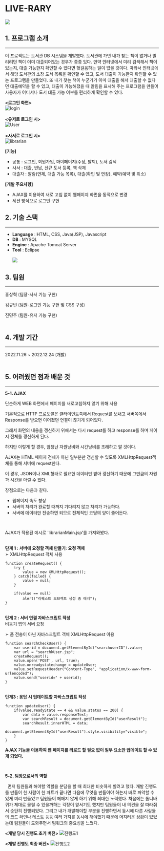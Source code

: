 # LIVE-RARY
![](https://github.com/RiYaZe123/live-rary/assets/130757327/aa818ae1-258c-4b31-9935-43bb13d11538)
## 1. 프로그램 소개
- - -
 이 프로젝트는 도서관 DB 시스템을 개발했다. 도서관에 가면 내가 찾는 책이 없거나 빌리려던 책이 이미 대출되어있는 경우가 종종 있다. 
 만약 인터넷에서 미리 검색해서 책이 있는지, 대출 가능한지 확인할 수 있다면 헛걸음하는 일이 없을 것이다. 
 따라서 인터넷에서 해당 도서관의 소장 도서 목록을 확인할 수 있고, 도서 대출이 가능한지 확인할 수 있는 프로그램을 만들었다. 
 또 내가 찾는 책이 누군가가 이미 대출을 해서 대출할 수 없다면 대출예약을 할 수 있고, 대출이 가능해졌을 때 알림을 표시해 주는 프로그램을 만들어 사용자가 어디서나 도서 대출 가능 여부를 편리하게 확인할 수 있다.

**<로그인 화면>**<br>
![login](https://github.com/RiYaZe123/live-rary/assets/130757327/0eaaa8ce-8d1b-4af9-ba9d-a3878793b723)
<br><br>**<유저로 로그인 시>**<br>
![User](https://github.com/RiYaZe123/live-rary/assets/130757327/128c9684-ce72-4a21-9d50-42dd320cf7de)
<br><br>**<사서로 로그인 시>**<br>
![librarian](https://github.com/RiYaZe123/live-rary/assets/130757327/aefac91c-f023-4c78-90c5-c00c66d245df)

**[기능]**
- 공통 : 로그인, 회원가입, 마이페이지(수정, 탈퇴), 도서 검색
- 사서 : 대출, 반납, 신규 도서 등록, 책 삭제
- 대출자 : 알람(연체, 대출 가능 목록), 대출(확인 및 연장), 예약(예약 및 취소)

**[개발 주요사항]**
- AJAX를 이용하여 새로 고침 없이 웹페이지 화면을 동적으로 변경
- 세션 방식으로 로그인 구현

## 2. 기술 스택
- - -
- **Language** : HTML, CSS, Java(JSP), Javascript
- **DB** : MYSQL
- **Engine** : Apache Tomcat Server
- **Tool** : Eclipse
<br><br>
![](https://github.com/RiYaZe123/live-rary/assets/130757327/d66f6f42-2378-499d-b9bc-6f49f8fc0f5d)

## 3. 팀원
- - -
홍상혁 (팀장-사서 기능 구현)

김규빈 (팀원-로그인 기능 구현 및 CSS 구성)

진민주 (팀원-유저 기능 구현)
<br><br>

## 4. 개발 기간
- - -
2022.11.26 ~ 2022.12.24 (개발)
<br><br>

## 5. 어려웠던 점과 배운 것
- - -
**5-1. AJAX**

단순하게 WEB 화면에서 페이지를 새로고침하지 않기 위해 사용

기본적으로 HTTP 프로토콜은 클라이언트쪽에서 Request를 보내고 서버쪽에서 Response를 받으면 이어졌던 연결이 끊기게 되어있다.

그래서 화면의 내용을 갱신하기 위해서는 다시 request를 하고 response를 하며 페이지 전체를 갱신하게 된다.

하지만 이렇게 할 경우, 엄청난 자원낭비와 시간낭비를 초래하고 말 것이다.

AJAX는 HTML 페이지 전체가 아닌 일부분만 갱신할 수 있도록 XMLHttpRequest객체를 통해 서버에 request한다.

이 경우, JSON이나 XML형태로 필요한 데이터만 받아 갱신하기 때문에 그만큼의 자원과 시간을 아낄 수 있다.

장점으로는 다음과 같다.
- 웹페이지 속도 향상
- 서버의 처리가 완료할 때까지 기다리지 않고 처리가 가능하다.
- 서버에 데이터만 전송하면 되므로 전체적인 코딩의 양이 줄어든다.
<br>

AJAX가 적용된 예시로 'librarianMain.jsp'를 가져와봤다.

<br>**단계 1 : 서버에 요청할 객체 만들기: 요청 객체** <br>
➢ XMLHttpRequest 객체 사용

```
function createRequest() {
	try {
		value = new XMLHttpRequest();
	} catch(failed) {
		value = null;
	}
	
	if(value == null) 
		alert("리퀘스트 오브젝트 생성 중 에러");
}
```

<br>**단계 2 : 서버 연결 자바스크립트 작성** <br>
비동기 앱의 서버 요청

➢ 폼 전송이 아닌 자바스크립트 객체 XMLHttpRequest 이용

```
function searchCheckUser() {
	var userid = document.getElementById("searchuserID").value;
	var url = "searchkUser.jsp";
	createRequest();
	value.open('POST', url, true);
	value.onreadystatechange = updateUser;
	value.setRequestHeader("Content-Type", "application/x-www-form-urlencoded");
	value.send("userid=" + userid);
}
```

<br>**단계3 : 응답 시 업데이트할 자바스크립트 작성**
```
function updateUser() {
	if(value.readyState == 4 && value.status == 200) {
		var data = value.responseText;
		var searchResult = document.getElementById("userResult");
		searchResult.innerHTML = data;
		document.getElementById("userResult").style.visibility="visible";
	}
}
```

**AJAX 기능을 이용하여 웹 페이지를 리로드 할 필요 없이 일부 요소만 업데이트 할 수 있게 되었다.**

<br>

**5-2. 팀장으로서의 역할**

 &nbsp; 먼저 팀원들과 해야할 역할을 분담을 할 때 최대한 비슷하게 할려고 했다. 개발 진행도를 만들어 한 사람이 한 파트가 끝나면 다음에 무엇을 만들어야 하는지 바로 파악할 수 있게 미리 만들었고 팀원들이 헤매지 않게 하기 위해 최대한 노력했다.
 처음에는 톱니바퀴가 제대로 물릴 수 있을까하는 걱정이 앞서기도 했지만 팀원들이 내 의견을 잘 따라줘서 순탄히 진행되었다. 그리고 내가 개발해야할 부분을 진행하면서 동시에 다른 사람들의 코드 확인나 테스트 등등
 여러 가지를 동시에 해야했기 때문에 어지러운 상황이 있었는데 팀원들이 도와주면서 팀워크의 중요성을 느꼈다.

**<개발 당시 진행도 초기 버전>**
![진행도1](https://github.com/RiYaZe123/live-rary/assets/130757327/73561662-fadc-4c0d-ba8d-3db4a6278f0a)

**<개발 진행도 최종 버전>**
![진행도2](https://github.com/RiYaZe123/live-rary/assets/130757327/53325614-dee6-4f45-9f94-2ad79a133cea)
